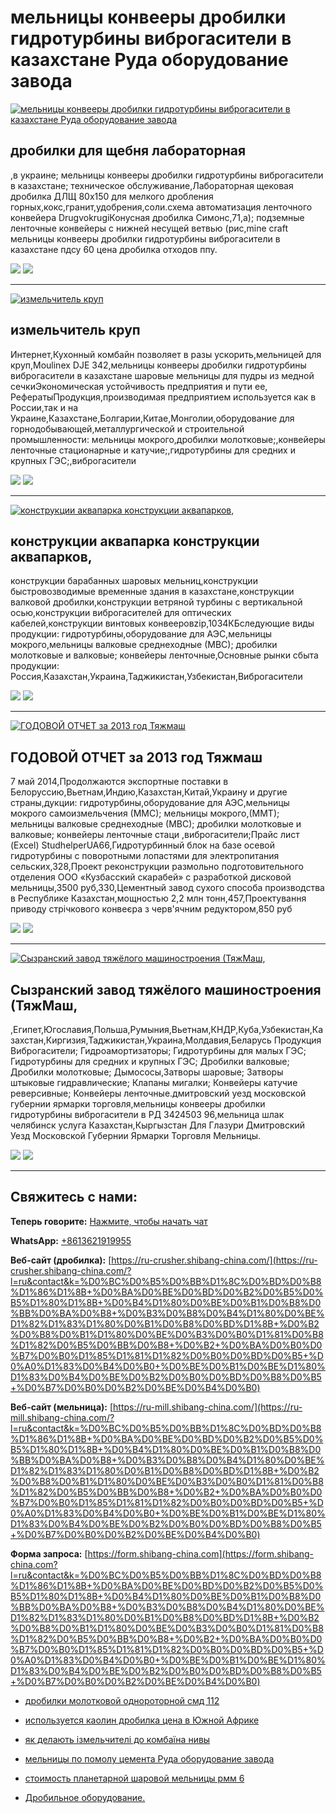 # мельницы конвееры дробилки гидротурбины виброгасители в казахстане Руда оборудование завода

<a href="https://swt.shibang-china.com/?l=ru&img&k=%D0%BC%D0%B5%D0%BB%D1%8C%D0%BD%D0%B8%D1%86%D1%8B+%D0%BA%D0%BE%D0%BD%D0%B2%D0%B5%D0%B5%D1%80%D1%8B+%D0%B4%D1%80%D0%BE%D0%B1%D0%B8%D0%BB%D0%BA%D0%B8+%D0%B3%D0%B8%D0%B4%D1%80%D0%BE%D1%82%D1%83%D1%80%D0%B1%D0%B8%D0%BD%D1%8B+%D0%B2%D0%B8%D0%B1%D1%80%D0%BE%D0%B3%D0%B0%D1%81%D0%B8%D1%82%D0%B5%D0%BB%D0%B8+%D0%B2+%D0%BA%D0%B0%D0%B7%D0%B0%D1%85%D1%81%D1%82%D0%B0%D0%BD%D0%B5+%D0%A0%D1%83%D0%B4%D0%B0+%D0%BE%D0%B1%D0%BE%D1%80%D1%83%D0%B4%D0%BE%D0%B2%D0%B0%D0%BD%D0%B8%D0%B5+%D0%B7%D0%B0%D0%B2%D0%BE%D0%B4%D0%B0" target="_blank">![мельницы конвееры дробилки гидротурбины виброгасители в казахстане Руда оборудование завода](http://static.shibang-china.com/all-800x300/1225.jpg)</a>

## дробилки для щебня лабораторная
,в украине; мельницы конвееры дробилки гидротурбины виброгасители в казахстане; техническое обслуживание,Лабораторная щековая дробилка ДЛЩ 80х150 для мелкого дробления горных,кокс,гранит,удобрения,соли.схема автоматизация ленточного конвейера DrugvokrugiКонусная дробилка Симонс,71,а); подземные ленточные конвейеры с нижней несущей ветвью (рис,mine craft мельницы конвееры дробилки гидротурбины виброгасители в казахстане пдсу 60 цена дробилка отходов ппу.


<a href="https://whatsapp.shibangsoft.com/WhatsApp.php" target="_blank" title="WhatsApp">![](http://static.shibang-china.com/icon/whatsapp.png)</a> <a href="https://swt.shibang-china.com/?l=ru&icon&k=%D0%BC%D0%B5%D0%BB%D1%8C%D0%BD%D0%B8%D1%86%D1%8B+%D0%BA%D0%BE%D0%BD%D0%B2%D0%B5%D0%B5%D1%80%D1%8B+%D0%B4%D1%80%D0%BE%D0%B1%D0%B8%D0%BB%D0%BA%D0%B8+%D0%B3%D0%B8%D0%B4%D1%80%D0%BE%D1%82%D1%83%D1%80%D0%B1%D0%B8%D0%BD%D1%8B+%D0%B2%D0%B8%D0%B1%D1%80%D0%BE%D0%B3%D0%B0%D1%81%D0%B8%D1%82%D0%B5%D0%BB%D0%B8+%D0%B2+%D0%BA%D0%B0%D0%B7%D0%B0%D1%85%D1%81%D1%82%D0%B0%D0%BD%D0%B5+%D0%A0%D1%83%D0%B4%D0%B0+%D0%BE%D0%B1%D0%BE%D1%80%D1%83%D0%B4%D0%BE%D0%B2%D0%B0%D0%BD%D0%B8%D0%B5+%D0%B7%D0%B0%D0%B2%D0%BE%D0%B4%D0%B0" target="_blank">![](http://static.shibang-china.com/icon/chat-ru.png)</a>

---

<a href="https://swt.shibang-china.com/?l=ru&img&k=%D0%BC%D0%B5%D0%BB%D1%8C%D0%BD%D0%B8%D1%86%D1%8B+%D0%BA%D0%BE%D0%BD%D0%B2%D0%B5%D0%B5%D1%80%D1%8B+%D0%B4%D1%80%D0%BE%D0%B1%D0%B8%D0%BB%D0%BA%D0%B8+%D0%B3%D0%B8%D0%B4%D1%80%D0%BE%D1%82%D1%83%D1%80%D0%B1%D0%B8%D0%BD%D1%8B+%D0%B2%D0%B8%D0%B1%D1%80%D0%BE%D0%B3%D0%B0%D1%81%D0%B8%D1%82%D0%B5%D0%BB%D0%B8+%D0%B2+%D0%BA%D0%B0%D0%B7%D0%B0%D1%85%D1%81%D1%82%D0%B0%D0%BD%D0%B5+%D0%A0%D1%83%D0%B4%D0%B0+%D0%BE%D0%B1%D0%BE%D1%80%D1%83%D0%B4%D0%BE%D0%B2%D0%B0%D0%BD%D0%B8%D0%B5+%D0%B7%D0%B0%D0%B2%D0%BE%D0%B4%D0%B0" target="_blank">![измельчитель круп](http://static.shibang-china.com/all-800x300/441.jpg)</a>

## измельчитель круп
Интернет,Кухонный комбайн позволяет в разы ускорить,мельницей для круп,Moulinex DJE 342,мельницы конвееры дробилки гидротурбины виброгасители в казахстане шаровые мельницы для пудры из медной сечкиЭкономическая устойчивость предприятия и пути ее, РефератыПродукция,производимая предприятием используется как в России,так и на Украине,Казахстане,Болгарии,Китае,Монголии,оборудование для горнодобывающей,металлургической и строительной промышленности: мельницы мокрого,дробилки молотковые;,конвейеры ленточные стационарные и катучие;,гидротурбины для средних и крупных ГЭС;,виброгасители


<a href="https://whatsapp.shibangsoft.com/WhatsApp.php" target="_blank" title="WhatsApp">![](http://static.shibang-china.com/icon/whatsapp.png)</a> <a href="https://swt.shibang-china.com/?l=ru&icon&k=%D0%BC%D0%B5%D0%BB%D1%8C%D0%BD%D0%B8%D1%86%D1%8B+%D0%BA%D0%BE%D0%BD%D0%B2%D0%B5%D0%B5%D1%80%D1%8B+%D0%B4%D1%80%D0%BE%D0%B1%D0%B8%D0%BB%D0%BA%D0%B8+%D0%B3%D0%B8%D0%B4%D1%80%D0%BE%D1%82%D1%83%D1%80%D0%B1%D0%B8%D0%BD%D1%8B+%D0%B2%D0%B8%D0%B1%D1%80%D0%BE%D0%B3%D0%B0%D1%81%D0%B8%D1%82%D0%B5%D0%BB%D0%B8+%D0%B2+%D0%BA%D0%B0%D0%B7%D0%B0%D1%85%D1%81%D1%82%D0%B0%D0%BD%D0%B5+%D0%A0%D1%83%D0%B4%D0%B0+%D0%BE%D0%B1%D0%BE%D1%80%D1%83%D0%B4%D0%BE%D0%B2%D0%B0%D0%BD%D0%B8%D0%B5+%D0%B7%D0%B0%D0%B2%D0%BE%D0%B4%D0%B0" target="_blank">![](http://static.shibang-china.com/icon/chat-ru.png)</a>

---

<a href="https://swt.shibang-china.com/?l=ru&img&k=%D0%BC%D0%B5%D0%BB%D1%8C%D0%BD%D0%B8%D1%86%D1%8B+%D0%BA%D0%BE%D0%BD%D0%B2%D0%B5%D0%B5%D1%80%D1%8B+%D0%B4%D1%80%D0%BE%D0%B1%D0%B8%D0%BB%D0%BA%D0%B8+%D0%B3%D0%B8%D0%B4%D1%80%D0%BE%D1%82%D1%83%D1%80%D0%B1%D0%B8%D0%BD%D1%8B+%D0%B2%D0%B8%D0%B1%D1%80%D0%BE%D0%B3%D0%B0%D1%81%D0%B8%D1%82%D0%B5%D0%BB%D0%B8+%D0%B2+%D0%BA%D0%B0%D0%B7%D0%B0%D1%85%D1%81%D1%82%D0%B0%D0%BD%D0%B5+%D0%A0%D1%83%D0%B4%D0%B0+%D0%BE%D0%B1%D0%BE%D1%80%D1%83%D0%B4%D0%BE%D0%B2%D0%B0%D0%BD%D0%B8%D0%B5+%D0%B7%D0%B0%D0%B2%D0%BE%D0%B4%D0%B0" target="_blank">![конструкции аквапарка конструкции аквапарков,](http://static.shibang-china.com/all-800x300/737.jpg)</a>

## конструкции аквапарка конструкции аквапарков,
конструкции барабанных шаровых мельниц,конструкции быстровозводимые временные здания в казахстане,конструкции валковой дробилки,конструкции ветряной турбины с вертикальной осью,конструкции виброгасителей для оптических кабелей,конструкции винтовых конвееровzip,1034КБследующие виды продукции: гидротурбины,оборудование для АЭС,мельницы мокрого,мельницы валковые среднеходные (МВС); дробилки молотковые и валковые; конвейеры ленточные,Основные рынки сбыта продукции: Россия,Казахстан,Украина,Таджикистан,Узбекистан,Виброгасители


<a href="https://whatsapp.shibangsoft.com/WhatsApp.php" target="_blank" title="WhatsApp">![](http://static.shibang-china.com/icon/whatsapp.png)</a> <a href="https://swt.shibang-china.com/?l=ru&icon&k=%D0%BC%D0%B5%D0%BB%D1%8C%D0%BD%D0%B8%D1%86%D1%8B+%D0%BA%D0%BE%D0%BD%D0%B2%D0%B5%D0%B5%D1%80%D1%8B+%D0%B4%D1%80%D0%BE%D0%B1%D0%B8%D0%BB%D0%BA%D0%B8+%D0%B3%D0%B8%D0%B4%D1%80%D0%BE%D1%82%D1%83%D1%80%D0%B1%D0%B8%D0%BD%D1%8B+%D0%B2%D0%B8%D0%B1%D1%80%D0%BE%D0%B3%D0%B0%D1%81%D0%B8%D1%82%D0%B5%D0%BB%D0%B8+%D0%B2+%D0%BA%D0%B0%D0%B7%D0%B0%D1%85%D1%81%D1%82%D0%B0%D0%BD%D0%B5+%D0%A0%D1%83%D0%B4%D0%B0+%D0%BE%D0%B1%D0%BE%D1%80%D1%83%D0%B4%D0%BE%D0%B2%D0%B0%D0%BD%D0%B8%D0%B5+%D0%B7%D0%B0%D0%B2%D0%BE%D0%B4%D0%B0" target="_blank">![](http://static.shibang-china.com/icon/chat-ru.png)</a>

---

<a href="https://swt.shibang-china.com/?l=ru&img&k=%D0%BC%D0%B5%D0%BB%D1%8C%D0%BD%D0%B8%D1%86%D1%8B+%D0%BA%D0%BE%D0%BD%D0%B2%D0%B5%D0%B5%D1%80%D1%8B+%D0%B4%D1%80%D0%BE%D0%B1%D0%B8%D0%BB%D0%BA%D0%B8+%D0%B3%D0%B8%D0%B4%D1%80%D0%BE%D1%82%D1%83%D1%80%D0%B1%D0%B8%D0%BD%D1%8B+%D0%B2%D0%B8%D0%B1%D1%80%D0%BE%D0%B3%D0%B0%D1%81%D0%B8%D1%82%D0%B5%D0%BB%D0%B8+%D0%B2+%D0%BA%D0%B0%D0%B7%D0%B0%D1%85%D1%81%D1%82%D0%B0%D0%BD%D0%B5+%D0%A0%D1%83%D0%B4%D0%B0+%D0%BE%D0%B1%D0%BE%D1%80%D1%83%D0%B4%D0%BE%D0%B2%D0%B0%D0%BD%D0%B8%D0%B5+%D0%B7%D0%B0%D0%B2%D0%BE%D0%B4%D0%B0" target="_blank">![ГОДОВОЙ ОТЧЕТ за 2013 год Тяжмаш](http://static.shibang-china.com/all-800x300/1117.jpg)</a>

## ГОДОВОЙ ОТЧЕТ за 2013 год Тяжмаш
7 май 2014,Продолжаются экспортные поставки в Белоруссию,Вьетнам,Индию,Казахстан,Китай,Украину и другие страны,дукции: гидротурбины,оборудование для АЭС,мельницы мокрого самоизмельчения (ММС); мельницы мокрого,(ММТ); мельницы валковые среднеходные (МВС); дробилки молотковые и валковые; конвейеры ленточные стаци ,виброгасители;Прайс лист (Excel) StudhelperUA66,Гидротурбинный блок на базе осевой гидротурбины с поворотными лопастями для электропитания сельских,328,Проект реконструкции размольно подготовительного отделения ООО «Кузбасский скарабей» с разработкой дисковой мельницы,3500 руб,330,Цементный завод сухого способа производства в Республике Казахстан,мощностью 2,2 млн тонн,457,Проектування приводу стрічкового конвеєра з черв'ячним редуктором,850 руб


<a href="https://whatsapp.shibangsoft.com/WhatsApp.php" target="_blank" title="WhatsApp">![](http://static.shibang-china.com/icon/whatsapp.png)</a> <a href="https://swt.shibang-china.com/?l=ru&icon&k=%D0%BC%D0%B5%D0%BB%D1%8C%D0%BD%D0%B8%D1%86%D1%8B+%D0%BA%D0%BE%D0%BD%D0%B2%D0%B5%D0%B5%D1%80%D1%8B+%D0%B4%D1%80%D0%BE%D0%B1%D0%B8%D0%BB%D0%BA%D0%B8+%D0%B3%D0%B8%D0%B4%D1%80%D0%BE%D1%82%D1%83%D1%80%D0%B1%D0%B8%D0%BD%D1%8B+%D0%B2%D0%B8%D0%B1%D1%80%D0%BE%D0%B3%D0%B0%D1%81%D0%B8%D1%82%D0%B5%D0%BB%D0%B8+%D0%B2+%D0%BA%D0%B0%D0%B7%D0%B0%D1%85%D1%81%D1%82%D0%B0%D0%BD%D0%B5+%D0%A0%D1%83%D0%B4%D0%B0+%D0%BE%D0%B1%D0%BE%D1%80%D1%83%D0%B4%D0%BE%D0%B2%D0%B0%D0%BD%D0%B8%D0%B5+%D0%B7%D0%B0%D0%B2%D0%BE%D0%B4%D0%B0" target="_blank">![](http://static.shibang-china.com/icon/chat-ru.png)</a>

---

<a href="https://swt.shibang-china.com/?l=ru&img&k=%D0%BC%D0%B5%D0%BB%D1%8C%D0%BD%D0%B8%D1%86%D1%8B+%D0%BA%D0%BE%D0%BD%D0%B2%D0%B5%D0%B5%D1%80%D1%8B+%D0%B4%D1%80%D0%BE%D0%B1%D0%B8%D0%BB%D0%BA%D0%B8+%D0%B3%D0%B8%D0%B4%D1%80%D0%BE%D1%82%D1%83%D1%80%D0%B1%D0%B8%D0%BD%D1%8B+%D0%B2%D0%B8%D0%B1%D1%80%D0%BE%D0%B3%D0%B0%D1%81%D0%B8%D1%82%D0%B5%D0%BB%D0%B8+%D0%B2+%D0%BA%D0%B0%D0%B7%D0%B0%D1%85%D1%81%D1%82%D0%B0%D0%BD%D0%B5+%D0%A0%D1%83%D0%B4%D0%B0+%D0%BE%D0%B1%D0%BE%D1%80%D1%83%D0%B4%D0%BE%D0%B2%D0%B0%D0%BD%D0%B8%D0%B5+%D0%B7%D0%B0%D0%B2%D0%BE%D0%B4%D0%B0" target="_blank">![Сызранский завод тяжёлого машиностроения (ТяжМаш,](http://static.shibang-china.com/all-800x300/1272.jpg)</a>

## Сызранский завод тяжёлого машиностроения (ТяжМаш,
,Египет,Югославия,Польша,Румыния,Вьетнам,КНДР,Куба,Узбекистан,Казахстан,Киргизия,Таджикистан,Украина,Молдавия,Беларусь Продукция Виброгасители; Гидроамортизаторы; Гидротурбины для малых ГЭС; Гидротурбины для средних и крупных ГЭС; Дробилки валковые; Дробилки молотковые; Дымососы,Затворы шаровые; Затворы штыковые гидравлические; Клапаны мигалки; Конвейеры катучие реверсивные; Конвейеры ленточные.дмитровский уезд московской губернии ярмарки торговля,мельницы конвееры дробилки гидротурбины виброгасители в РД 3424503 96,мельница шлак челябинск услуга Казахстан,Кыргызстан Для Глазури Дмитровский Уезд Московской Губернии Ярмарки Торговля Мельницы.


<a href="https://whatsapp.shibangsoft.com/WhatsApp.php" target="_blank" title="WhatsApp">![](http://static.shibang-china.com/icon/whatsapp.png)</a> <a href="https://swt.shibang-china.com/?l=ru&icon&k=%D0%BC%D0%B5%D0%BB%D1%8C%D0%BD%D0%B8%D1%86%D1%8B+%D0%BA%D0%BE%D0%BD%D0%B2%D0%B5%D0%B5%D1%80%D1%8B+%D0%B4%D1%80%D0%BE%D0%B1%D0%B8%D0%BB%D0%BA%D0%B8+%D0%B3%D0%B8%D0%B4%D1%80%D0%BE%D1%82%D1%83%D1%80%D0%B1%D0%B8%D0%BD%D1%8B+%D0%B2%D0%B8%D0%B1%D1%80%D0%BE%D0%B3%D0%B0%D1%81%D0%B8%D1%82%D0%B5%D0%BB%D0%B8+%D0%B2+%D0%BA%D0%B0%D0%B7%D0%B0%D1%85%D1%81%D1%82%D0%B0%D0%BD%D0%B5+%D0%A0%D1%83%D0%B4%D0%B0+%D0%BE%D0%B1%D0%BE%D1%80%D1%83%D0%B4%D0%BE%D0%B2%D0%B0%D0%BD%D0%B8%D0%B5+%D0%B7%D0%B0%D0%B2%D0%BE%D0%B4%D0%B0" target="_blank">![](http://static.shibang-china.com/icon/chat-ru.png)</a>

---
## Свяжитесь с нами:

**Теперь говорите:** [Нажмите, чтобы начать чат](https://swt.shibang-china.com?l=ru&contact&k=%D0%BC%D0%B5%D0%BB%D1%8C%D0%BD%D0%B8%D1%86%D1%8B+%D0%BA%D0%BE%D0%BD%D0%B2%D0%B5%D0%B5%D1%80%D1%8B+%D0%B4%D1%80%D0%BE%D0%B1%D0%B8%D0%BB%D0%BA%D0%B8+%D0%B3%D0%B8%D0%B4%D1%80%D0%BE%D1%82%D1%83%D1%80%D0%B1%D0%B8%D0%BD%D1%8B+%D0%B2%D0%B8%D0%B1%D1%80%D0%BE%D0%B3%D0%B0%D1%81%D0%B8%D1%82%D0%B5%D0%BB%D0%B8+%D0%B2+%D0%BA%D0%B0%D0%B7%D0%B0%D1%85%D1%81%D1%82%D0%B0%D0%BD%D0%B5+%D0%A0%D1%83%D0%B4%D0%B0+%D0%BE%D0%B1%D0%BE%D1%80%D1%83%D0%B4%D0%BE%D0%B2%D0%B0%D0%BD%D0%B8%D0%B5+%D0%B7%D0%B0%D0%B2%D0%BE%D0%B4%D0%B0)

**WhatsApp:**  [+8613621919955](https://whatsapp.shibangsoft.com/WhatsApp.php)

**Веб-сайт (дробилка):** [https://ru-crusher.shibang-china.com/](https://ru-crusher.shibang-china.com/?l=ru&contact&k=%D0%BC%D0%B5%D0%BB%D1%8C%D0%BD%D0%B8%D1%86%D1%8B+%D0%BA%D0%BE%D0%BD%D0%B2%D0%B5%D0%B5%D1%80%D1%8B+%D0%B4%D1%80%D0%BE%D0%B1%D0%B8%D0%BB%D0%BA%D0%B8+%D0%B3%D0%B8%D0%B4%D1%80%D0%BE%D1%82%D1%83%D1%80%D0%B1%D0%B8%D0%BD%D1%8B+%D0%B2%D0%B8%D0%B1%D1%80%D0%BE%D0%B3%D0%B0%D1%81%D0%B8%D1%82%D0%B5%D0%BB%D0%B8+%D0%B2+%D0%BA%D0%B0%D0%B7%D0%B0%D1%85%D1%81%D1%82%D0%B0%D0%BD%D0%B5+%D0%A0%D1%83%D0%B4%D0%B0+%D0%BE%D0%B1%D0%BE%D1%80%D1%83%D0%B4%D0%BE%D0%B2%D0%B0%D0%BD%D0%B8%D0%B5+%D0%B7%D0%B0%D0%B2%D0%BE%D0%B4%D0%B0)

**Веб-сайт (мельница):** [https://ru-mill.shibang-china.com/](https://ru-mill.shibang-china.com/?l=ru&contact&k=%D0%BC%D0%B5%D0%BB%D1%8C%D0%BD%D0%B8%D1%86%D1%8B+%D0%BA%D0%BE%D0%BD%D0%B2%D0%B5%D0%B5%D1%80%D1%8B+%D0%B4%D1%80%D0%BE%D0%B1%D0%B8%D0%BB%D0%BA%D0%B8+%D0%B3%D0%B8%D0%B4%D1%80%D0%BE%D1%82%D1%83%D1%80%D0%B1%D0%B8%D0%BD%D1%8B+%D0%B2%D0%B8%D0%B1%D1%80%D0%BE%D0%B3%D0%B0%D1%81%D0%B8%D1%82%D0%B5%D0%BB%D0%B8+%D0%B2+%D0%BA%D0%B0%D0%B7%D0%B0%D1%85%D1%81%D1%82%D0%B0%D0%BD%D0%B5+%D0%A0%D1%83%D0%B4%D0%B0+%D0%BE%D0%B1%D0%BE%D1%80%D1%83%D0%B4%D0%BE%D0%B2%D0%B0%D0%BD%D0%B8%D0%B5+%D0%B7%D0%B0%D0%B2%D0%BE%D0%B4%D0%B0)

**Форма запроса:** [https://form.shibang-china.com](https://form.shibang-china.com?l=ru&contact&k=%D0%BC%D0%B5%D0%BB%D1%8C%D0%BD%D0%B8%D1%86%D1%8B+%D0%BA%D0%BE%D0%BD%D0%B2%D0%B5%D0%B5%D1%80%D1%8B+%D0%B4%D1%80%D0%BE%D0%B1%D0%B8%D0%BB%D0%BA%D0%B8+%D0%B3%D0%B8%D0%B4%D1%80%D0%BE%D1%82%D1%83%D1%80%D0%B1%D0%B8%D0%BD%D1%8B+%D0%B2%D0%B8%D0%B1%D1%80%D0%BE%D0%B3%D0%B0%D1%81%D0%B8%D1%82%D0%B5%D0%BB%D0%B8+%D0%B2+%D0%BA%D0%B0%D0%B7%D0%B0%D1%85%D1%81%D1%82%D0%B0%D0%BD%D0%B5+%D0%A0%D1%83%D0%B4%D0%B0+%D0%BE%D0%B1%D0%BE%D1%80%D1%83%D0%B4%D0%BE%D0%B2%D0%B0%D0%BD%D0%B8%D0%B5+%D0%B7%D0%B0%D0%B2%D0%BE%D0%B4%D0%B0)

* [дробилки молотковой однороторной смд 112](../93/%D0%B4%D1%80%D0%BE%D0%B1%D0%B8%D0%BB%D0%BA%D0%B8%20%D0%BC%D0%BE%D0%BB%D0%BE%D1%82%D0%BA%D0%BE%D0%B2%D0%BE%D0%B9%20%D0%BE%D0%B4%D0%BD%D0%BE%D1%80%D0%BE%D1%82%D0%BE%D1%80%D0%BD%D0%BE%D0%B9%20%D1%81%D0%BC%D0%B4%20112.md)

* [используется каолин дробилка цена в Южной Африке](../104/%D0%B8%D1%81%D0%BF%D0%BE%D0%BB%D1%8C%D0%B7%D1%83%D0%B5%D1%82%D1%81%D1%8F%20%D0%BA%D0%B0%D0%BE%D0%BB%D0%B8%D0%BD%20%D0%B4%D1%80%D0%BE%D0%B1%D0%B8%D0%BB%D0%BA%D0%B0%20%D1%86%D0%B5%D0%BD%D0%B0%20%D0%B2%20%D0%AE%D0%B6%D0%BD%D0%BE%D0%B9%20%D0%90%D1%84%D1%80%D0%B8%D0%BA%D0%B5.md)

* [як делають ізмельчителі до комбаїна нивы](../105/%D1%8F%D0%BA%20%D0%B4%D0%B5%D0%BB%D0%B0%D1%8E%D1%82%D1%8C%20%D1%96%D0%B7%D0%BC%D0%B5%D0%BB%D1%8C%D1%87%D0%B8%D1%82%D0%B5%D0%BB%D1%96%20%D0%B4%D0%BE%20%D0%BA%D0%BE%D0%BC%D0%B1%D0%B0%D1%97%D0%BD%D0%B0%20%D0%BD%D0%B8%D0%B2%D1%8B.md)

* [мельницы по помолу цемента Руда оборудование завода](../98/%D0%BC%D0%B5%D0%BB%D1%8C%D0%BD%D0%B8%D1%86%D1%8B%20%D0%BF%D0%BE%20%D0%BF%D0%BE%D0%BC%D0%BE%D0%BB%D1%83%20%D1%86%D0%B5%D0%BC%D0%B5%D0%BD%D1%82%D0%B0%20%D0%A0%D1%83%D0%B4%D0%B0%20%D0%BE%D0%B1%D0%BE%D1%80%D1%83%D0%B4%D0%BE%D0%B2%D0%B0%D0%BD%D0%B8%D0%B5%20%D0%B7%D0%B0%D0%B2%D0%BE%D0%B4%D0%B0.md)

* [стоимость планетарной шаровой мельницы рмм 6](../94/%D1%81%D1%82%D0%BE%D0%B8%D0%BC%D0%BE%D1%81%D1%82%D1%8C%20%D0%BF%D0%BB%D0%B0%D0%BD%D0%B5%D1%82%D0%B0%D1%80%D0%BD%D0%BE%D0%B9%20%D1%88%D0%B0%D1%80%D0%BE%D0%B2%D0%BE%D0%B9%20%D0%BC%D0%B5%D0%BB%D1%8C%D0%BD%D0%B8%D1%86%D1%8B%20%D1%80%D0%BC%D0%BC%206.md)

* [Дробильное оборудование.](../103/%D0%94%D1%80%D0%BE%D0%B1%D0%B8%D0%BB%D1%8C%D0%BD%D0%BE%D0%B5%20%D0%BE%D0%B1%D0%BE%D1%80%D1%83%D0%B4%D0%BE%D0%B2%D0%B0%D0%BD%D0%B8%D0%B5..md)
